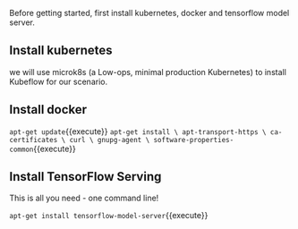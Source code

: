 Before getting started, first install kubernetes, docker and tensorflow model server.

## Install kubernetes

we will use microk8s (a Low-ops, minimal production Kubernetes) to install Kubeflow for our scenario.

## Install docker

`apt-get update`{{execute}}
`apt-get install \
    apt-transport-https \
    ca-certificates \
    curl \
    gnupg-agent \
    software-properties-common`{{execute}}

## Install TensorFlow Serving

This is all you need - one command line!

`apt-get install tensorflow-model-server`{{execute}}
